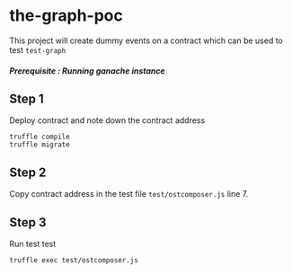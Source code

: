 # the-graph-poc

This project will create dummy events on a contract which can be used to test `test-graph`


##### Prerequisite : Running ganache instance

## Step 1 
Deploy contract and note down the contract address
```
truffle compile
truffle migrate
```

## Step 2 
Copy contract address in the test file `test/ostcomposer.js` line 7.

## Step 3 
Run test test 

```
truffle exec test/ostcomposer.js
```
